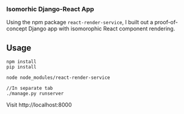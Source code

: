 ### Isomorhic Django-React App

Using the npm package `react-render-service`, I built out a proof-of-concept Django app with isomorophic React component rendering.

## Usage
```
npm install
pip install

node node_modules/react-render-service

//In separate tab
./manage.py runserver
```

Visit http://localhost:8000
